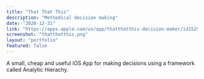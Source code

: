 ```yaml
---
title: "That That This"
description: "Methodical decision making"
date: "2020-12-31"
link: "https://apps.apple.com/us/app/thatthatthis-decision-maker/id1529817354"
screenshot: "thatthatthis.png"
layout: "portfolio"
featured: false
---
```


A small, cheap and useful iOS App for making decisions using a framework called Analytic Hierachy.
